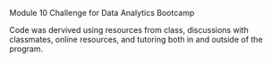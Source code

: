 Module 10 Challenge for Data Analytics Bootcamp

Code was dervived using resources from class, discussions with classmates, online resources, and tutoring both in and outside of the program. 
